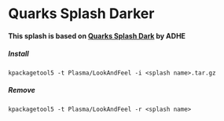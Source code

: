 <h1>Quarks Splash Darker</h1>

#### This splash is based on [Quarks Splash Dark](https://store.kde.org/p/1304256/) by ADHE

<h5>Install</h5>

```
kpackagetool5 -t Plasma/LookAndFeel -i <splash name>.tar.gz
```

<h5>Remove</h5>

```
kpackagetool5 -t Plasma/LookAndFeel -r <splash name>
```
